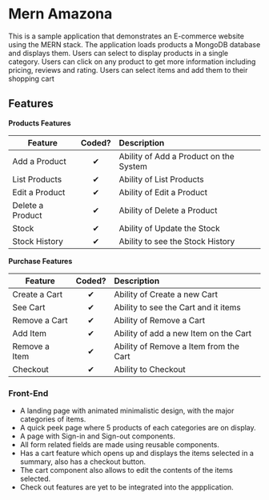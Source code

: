 # Mern Amazona

This is a sample application that demonstrates an E-commerce website using the MERN stack. The application loads 
products a MongoDB database and displays them. Users can select to display products in a single category. Users can 
click on any product to get more information including pricing, reviews and rating. Users can select items and 
add them to their shopping cart


## Features

<b>Products Features</b>

| Feature  |  Coded?       | Description  |
|----------|:-------------:|:-------------|
| Add a Product | &#10004; | Ability of Add a Product on the System |
| List Products | &#10004; | Ability of List Products |
| Edit a Product | &#10004; | Ability of Edit a Product |
| Delete a Product | &#10004; | Ability of Delete a Product |
| Stock | &#10004; | Ability of Update the Stock |
| Stock History | &#10004; | Ability to see the Stock History |

<b>Purchase Features</b>

| Feature  |  Coded?       | Description  |
|----------|:-------------:|:-------------|
| Create a Cart | &#10004; | Ability of Create a new Cart |
| See Cart | &#10004; | Ability to see the Cart and it items |
| Remove a Cart | &#10004; | Ability of Remove a Cart |
| Add Item | &#10004; | Ability of add a new Item on the Cart |
| Remove a Item | &#10004; | Ability of Remove a Item from the Cart |
| Checkout | &#10004; | Ability to Checkout |


### Front-End
* A landing page with animated minimalistic design, with the major categories of items.
* A quick peek page where 5 products of each categories are on display.
* A page with Sign-in and Sign-out components.
* All form related fields are made using reusable components.
* Has a cart feature which opens up and displays the items selected in a summary, also has a checkout button.
* The cart component also allows to edit the contents of the items selected.
* Check out features are yet to be integrated into the appplication. 






